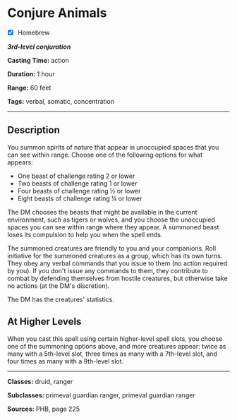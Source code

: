 # Conjure Animals

- [x] Homebrew

***3rd-level conjuration***

**Casting Time:** action

**Duration:** 1 hour

**Range:** 60 feet

**Tags:** verbal, somatic, concentration

---

## Description
You summon spirits of nature that appear in unoccupied spaces that you can see within range.
Choose one of the following options for what appears:
- One beast of challenge rating 2 or lower
- Two beasts of challenge rating 1 or lower
- Four beasts of challenge rating &frac12; or lower
- Eight beasts of challenge rating &frac14; or lower

The DM chooses the beasts that might be available in the current environment, such as tigers or wolves, and you choose the unoccupied spaces you can see within range where they appear.
A summoned beast loses its compulsion to help you when the spell ends.

The summoned creatures are friendly to you and your companions.
Roll initiative for the summoned creatures as a group, which has its own turns.
They obey any verbal commands that you issue to them (no action required by you).
If you don't issue any commands to them, they contribute to combat by defending themselves from hostile creatures, but otherwise take no actions (at the DM's discretion).

The DM has the creatures' statistics.

## At Higher Levels
When you cast this spell using certain higher-level spell slots, you choose one of the summoning options above, and more creatures appear: twice as many with a 5th-level slot, three times as many with a 7th-level slot, and four times as many with a 9th-level slot.

---

**Classes:** druid, ranger

**Subclasses:** primeval guardian ranger, primeval guardian ranger

**Sources:** PHB, page 225
